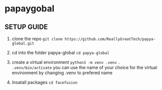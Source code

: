 # papaygobal

## SETUP GUIDE
1. clone the repo
```git clone https://github.com/ReallyGreatTech/papya-global.git ```

2. cd into the folder papya-global
```cd papya-global```

3. create a virtual environment
```python3 -m venv .venv```
```. .venv/bin/activate```
you can use the name of your choice for the virtual environment by changing .venv to prefered name

4. Insatall packages
``` cd facefusion ```
```